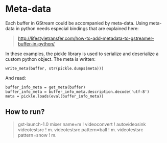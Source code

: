 # Meta-data
Each buffer in GStream could be accompanied by meta-data. Using meta-data in python needs especial bindings that are explained here:

> http://lifestyletransfer.com/how-to-add-metadata-to-gstreamer-buffer-in-python/

In these examples, the pickle library is used to serialize and deserialize a custom python object. The meta is written:

    write_meta(buffer, str(pickle.dumps(meta)))

And read:

    buffer_info_meta = get_meta(buffer)
    buffer_info_meta = buffer_info_meta.description.decode('utf-8')
    meta = pickle.loads(eval(buffer_info_meta))

## How to run?
> gst-launch-1.0 mixer name=m ! videoconvert ! autovideosink videotestsrc ! m. videotestsrc pattern=ball ! m. videotestsrc pattern=snow ! m.
